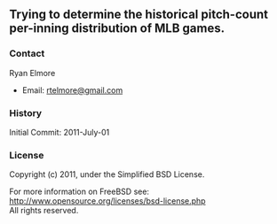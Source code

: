 ## Trying to determine the historical pitch-count per-inning distribution of MLB games.

### Contact

Ryan Elmore

- Email: rtelmore@gmail.com

### History

Initial Commit: 2011-July-01

### License

Copyright (c) 2011, under the Simplified BSD License.

For more information on FreeBSD see: http://www.opensource.org/licenses/bsd-license.php  
All rights reserved.
